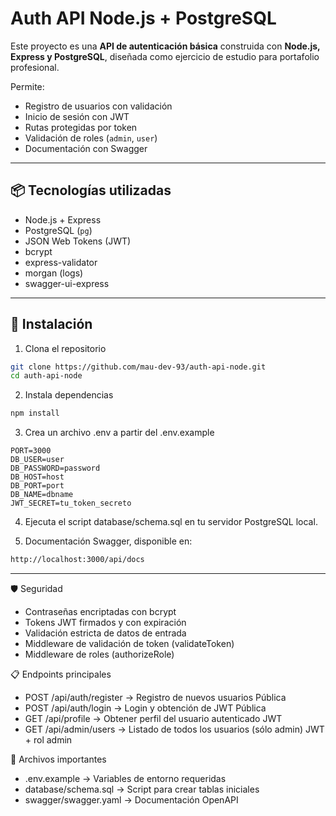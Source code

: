 # Auth API Node.js + PostgreSQL

Este proyecto es una **API de autenticación básica** construida con **Node.js, Express y PostgreSQL**, diseñada como ejercicio de estudio para portafolio profesional.

Permite:
- Registro de usuarios con validación
- Inicio de sesión con JWT
- Rutas protegidas por token
- Validación de roles (`admin`, `user`)
- Documentación con Swagger
  
---

## 📦 Tecnologías utilizadas

- Node.js + Express
- PostgreSQL (`pg`)
- JSON Web Tokens (JWT)
- bcrypt
- express-validator
- morgan (logs)
- swagger-ui-express

---

## 🚀 Instalación

1. Clona el repositorio

```bash
git clone https://github.com/mau-dev-93/auth-api-node.git
cd auth-api-node
```

2. Instala dependencias

```bash
npm install
```

3. Crea un archivo .env a partir del .env.example
   
```env
PORT=3000
DB_USER=user
DB_PASSWORD=password
DB_HOST=host
DB_PORT=port
DB_NAME=dbname
JWT_SECRET=tu_token_secreto
```

4. Ejecuta el script database/schema.sql en tu servidor PostgreSQL local.

5. Documentación Swagger, disponible en:
```bash
http://localhost:3000/api/docs
```

---

🛡️ Seguridad
- Contraseñas encriptadas con bcrypt
- Tokens JWT firmados y con expiración
- Validación estricta de datos de entrada
- Middleware de validación de token (validateToken)
- Middleware de roles (authorizeRole)

📋 Endpoints principales
- POST	/api/auth/register -> Registro de nuevos usuarios	Pública
- POST	/api/auth/login	-> Login y obtención de JWT	Pública
- GET	/api/profile	-> Obtener perfil del usuario autenticado	JWT
- GET	/api/admin/users	-> Listado de todos los usuarios (sólo admin)	JWT + rol admin

📁 Archivos importantes
- .env.example → Variables de entorno requeridas
- database/schema.sql → Script para crear tablas iniciales
- swagger/swagger.yaml → Documentación OpenAPI
